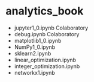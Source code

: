 # analytics_book

* jupyter1_0.ipynb	Colaboratory 
* debug.ipynb	Colaboratory 
* matplotlib1_0.ipynb	
* NumPy1_0.ipynb	
* sklearn2.ipynb
* linear_optimization.ipynb	
* integer_optimization.ipynb	
* networkx1.ipynb	
